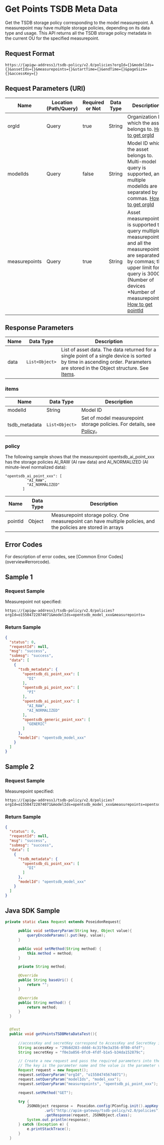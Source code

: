 ﻿# Get Points TSDB Meta Data



Get the TSDB storage policy corresponding to the model measurepoint. A measurepoint may have multiple storage policies, depending on its data type and usage. This API returns all the TSDB storage policy metadata in the current OU for the specified measurepoint.

## Request Format

```
https://{apigw-address}/tsdb-policy/v2.0/policies?orgId={}&modelIds={}&assetIds={}&measurepoints={}&startTime={}&endTime={}&pageSize={}&accessKey={}
```

## Request Parameters (URI)

| Name | Location (Path/Query) | Required or Not | Data Type | Description |
|---------------|------------------|----------|-----------|--------------|
| orgId         | Query            | true     | String    | Organization ID which the asset belongs to. [How to get orgId](/docs/api/en/latest/api_faqs#how-to-get-organization-id-orgid-orgid)|
| modelIds       | Query            | false    | String    |Model ID which the asset belongs to. Multi-model query is supported, and multiple modelIds are separated by commas. [How to get orgId](/docs/api/en/latest/api_faqs#how-to-get-model-id-modelid-modelid)|
| measurepoints | Query            | true     | String    | Asset measurepoint. It is supported to query multiple measurepoints, and all the measurepoints are separated by commas; the upper limit for query is 3000 (Number of devices *Number of measurepoints). [How to get pointId](/docs/api/en/latest/api_faqs#how-to-get-the-measuremet-point-pointid-pointid)                                                                                                                                                                           |
                                              


## Response Parameters

| Name | Data Type     | Description          |
|-------|----------------|---------------------------|
| data | `List<Object>` | List of asset data. The data returned for a single point of a single device is sorted by time in ascending order. Parameters are stored in the Object structure. See [Items](/docs/api/en/latest/tsdb_policy/get_points_tsdb_meta_data.html#id3). |


### items


| Name | Data Type | Description |
|---------------|-----------|--------------------------------------|
| modelId     | String    | Model ID|
| tsdb_metadata   |  `List<Object>`    | Set of model measurepoint storage policies. For details, see [Policy](/docs/api/en/latest/tsdb_policy/get_points_tsdb_meta_data.html#id4)。  |

### policy

The following sample shows that the measurepoint opentsdb_ai_point_xxx has the storage policies AI_RAW (AI raw data) and AI_NORMALIZED (AI minute-level normalized data):

```
"opentsdb_ai_point_xxx": [                        				
          "AI_RAW", 									
          "AI_NORMALIZED"
        ]
```
| Name | Data Type | Description |
|---------------|-----------|--------------------------------------|
| pointId     | Object    | Measurepoint storage policy. One measurepoint can have multiple policies, and the policies are stored in arrays |

## Error Codes
For description of error codes, see [Common Error Codes] (overview#errorcode).

## Sample 1

### Request Sample
Measurepoint not specified:
```
https://{apigw-address}/tsdb-policy/v2.0/policies?orgId=o15504722874071&modelIds=opentsdb_model_xxx&measurepoints=
```

### Return Sample

```json
{
  "status": 0,
  "requestId": null,
  "msg": "success",
  "submsg": "success",
  "data": [
    {
      "tsdb_metadata": {
        "opentsdb_di_point_xxx": [
          "DI"
        ],
        "opentsdb_pi_point_xxx": [
          "PI"
        ],
        "opentsdb_ai_point_xxx": [
          "AI_RAW",
          "AI_NORMALIZED"
        ],
        "opentsdb_generic_point_xxx": [
          "GENERIC"
        ]
      },
      "modelId": "opentsdb_model_xxx"
    }
  ]
}
```


## Sample 2

### Request Sample
Measurepoint specified:
```
https://{apigw-address}/tsdb-policy/v2.0/policies?orgId=o15504722874071&modelIds=opentsdb_model_xxx&measurepoints=opentsdb_di_point_xxx
```

### Return Sample

```json
{
  "status": 0,
  "requestId": null,
  "msg": "success",
  "submsg": "success",
  "data": [
    {
      "tsdb_metadata": {
        "opentsdb_di_point_xxx": [
          "DI"
        ]
      },
      "modelId": "opentsdb_model_xxx"
    }
  ]
}
```

## Java SDK Sample

```java
private static class Request extends PoseidonRequest{

      public void setQueryParam(String key, Object value){
          queryEncodeParams().put(key, value);
      }

      public void setMethod(String method) {
          this.method = method;
      }

      private String method;

      @Override
      public String baseUri() {
          return "";
      }

      @Override
      public String method() {
          return method;
      }
  }


  @Test
  public void getPointsTSDBMetaDataTest(){
      
      //accessKey and secretKey correspond to AccessKey and SecretKey in EnOS
      String accessKey = "29b8d283-dddd-4c31f0e3a356-0f80-4fdf";
      String secretKey = "f0e3a856-0fc0-4fdf-b1e5-b34da152879c";

      // Create a new request and pass the required parameters into the Query map.
      // The key is the parameter name and the value is the parameter value.
      Request request = new Request();
      request.setQueryParam("orgId", "o15504745674071");
      request.setQueryParam("modelIds", "model_xxx");
      request.setQueryParam("measurepoints", "opentsdb_pi_point_xxx");

      request.setMethod("GET");

      try {
          JSONObject response =  Poseidon.config(PConfig.init().appKey(accessKey).appSecret(secretKey).debug())
                  .url("http://apim-gateway/tsdb-policy/v2.0/policies")
                  .getResponse(request, JSONObject.class);
          System.out.println(response);
      } catch (Exception e) {
          e.printStackTrace();
      }
  }
```
